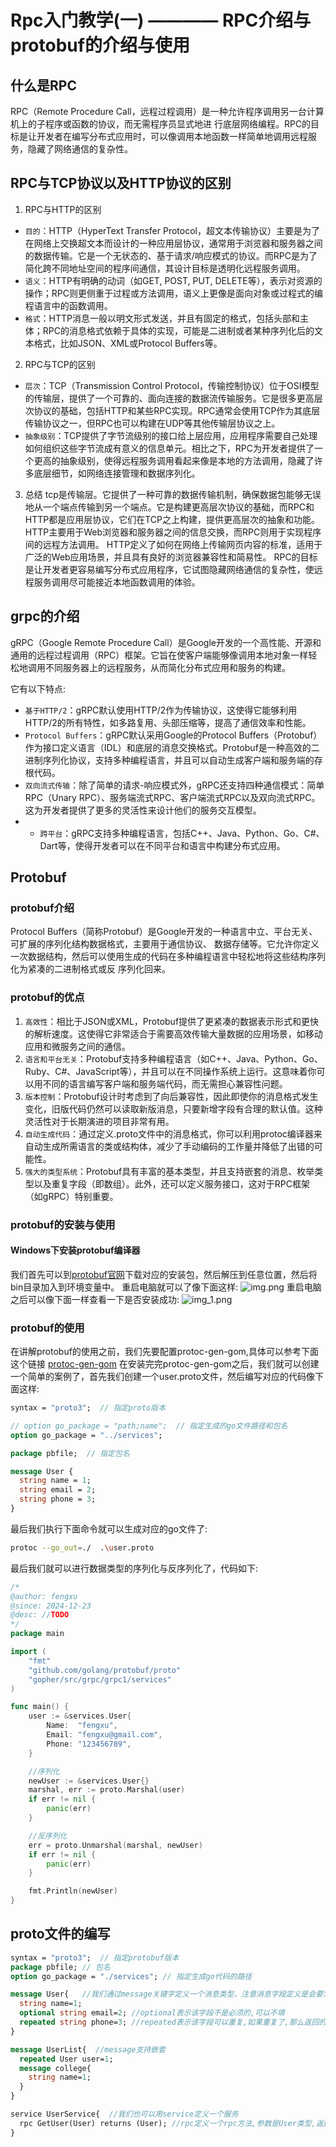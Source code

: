 # Rpc入门教学(一) ———— RPC介绍与protobuf的介绍与使用

## 什么是RPC
RPC（Remote Procedure Call，远程过程调用）是一种允许程序调用另一台计算机上的子程序或函数的协议，而无需程序员显式地进
行底层网络编程。RPC的目标是让开发者在编写分布式应用时，可以像调用本地函数一样简单地调用远程服务，隐藏了网络通信的复杂性。

## RPC与TCP协议以及HTTP协议的区别

1. RPC与HTTP的区别
- `目的`：HTTP（HyperText Transfer Protocol，超文本传输协议）主要是为了在网络上交换超文本而设计的一种应用层协议，通常用于浏览器和服务器之间的数据传输。它是一个无状态的、基于请求/响应模式的协议。而RPC是为了简化跨不同地址空间的程序间通信，其设计目标是透明化远程服务调用。
- `语义`：HTTP有明确的动词（如GET, POST, PUT, DELETE等），表示对资源的操作；RPC则更侧重于过程或方法调用，语义上更像是面向对象或过程式的编程语言中的函数调用。
- `格式`：HTTP消息一般以明文形式发送，并且有固定的格式，包括头部和主体；RPC的消息格式依赖于具体的实现，可能是二进制或者某种序列化后的文本格式，比如JSON、XML或Protocol Buffers等。

2. RPC与TCP的区别
- `层次`：TCP（Transmission Control Protocol，传输控制协议）位于OSI模型的传输层，提供了一个可靠的、面向连接的数据流传输服务。它是很多更高层次协议的基础，包括HTTP和某些RPC实现。RPC通常会使用TCP作为其底层传输协议之一，但RPC也可以构建在UDP等其他传输层协议之上。
- `抽象级别`：TCP提供了字节流级别的接口给上层应用，应用程序需要自己处理如何组织这些字节流成有意义的信息单元。相比之下，RPC为开发者提供了一个更高的抽象级别，使得远程服务调用看起来像是本地的方法调用，隐藏了许多底层细节，如网络连接管理和数据序列化。

3. 总结
tcp是传输层。它提供了一种可靠的数据传输机制，确保数据包能够无误地从一个端点传输到另一个端点。它是构建更高层次协议的基础，而RPC和HTTP都是应用层协议，它们在TCP之上构建，提供更高层次的抽象和功能。HTTP主要用于Web浏览器和服务器之间的信息交换，而RPC则用于实现程序间的远程方法调用。
HTTP定义了如何在网络上传输网页内容的标准，适用于广泛的Web应用场景，并且具有良好的浏览器兼容性和简易性。 RPC的目标是让开发者更容易编写分布式应用程序，它试图隐藏网络通信的复杂性，使远程服务调用尽可能接近本地函数调用的体验。

## grpc的介绍
gRPC（Google Remote Procedure Call）是Google开发的一个高性能、开源和通用的远程过程调用（RPC）框架。它旨在使客户端能够像调用本地对象一样轻松地调用不同服务器上的远程服务，从而简化分布式应用和服务的构建。

它有以下特点:
- `基于HTTP/2`：gRPC默认使用HTTP/2作为传输协议，这使得它能够利用HTTP/2的所有特性，如多路复用、头部压缩等，提高了通信效率和性能。
- `Protocol Buffers`：gRPC默认采用Google的Protocol Buffers（Protobuf）作为接口定义语言（IDL）和底层的消息交换格式。Protobuf是一种高效的二进制序列化协议，支持多种编程语言，并且可以自动生成客户端和服务端的存根代码。
- `双向流式传输`：除了简单的请求-响应模式外，gRPC还支持四种通信模式：简单RPC（Unary RPC）、服务端流式RPC、客户端流式RPC以及双向流式RPC。这为开发者提供了更多的灵活性来设计他们的服务交互模型。
- - `跨平台`：gRPC支持多种编程语言，包括C++、Java、Python、Go、C#、Dart等，使得开发者可以在不同平台和语言中构建分布式应用。

## Protobuf

### protobuf介绍
Protocol Buffers（简称Protobuf）是Google开发的一种语言中立、平台无关、可扩展的序列化结构数据格式，主要用于通信协议、
数据存储等。它允许你定义一次数据结构，然后可以使用生成的代码在多种编程语言中轻松地将这些结构序列化为紧凑的二进制格式或反
序列化回来。

### protobuf的优点

1. `高效性`：相比于JSON或XML，Protobuf提供了更紧凑的数据表示形式和更快的解析速度。这使得它非常适合于需要高效传输大量数据的应用场景，如移动应用和微服务之间的通信。
2. `语言和平台无关`：Protobuf支持多种编程语言（如C++、Java、Python、Go、Ruby、C#、JavaScript等），并且可以在不同操作系统上运行。这意味着你可以用不同的语言编写客户端和服务端代码，而无需担心兼容性问题。
3. `版本控制`：Protobuf设计时考虑到了向后兼容性，因此即使你的消息格式发生变化，旧版代码仍然可以读取新版消息，只要新增字段有合理的默认值。这种灵活性对于长期演进的项目非常有用。
4. `自动生成代码`：通过定义.proto文件中的消息格式，你可以利用protoc编译器来自动生成所需语言的类或结构体，减少了手动编码的工作量并降低了出错的可能性。
5. `强大的类型系统`：Protobuf具有丰富的基本类型，并且支持嵌套的消息、枚举类型以及重复字段（即数组）。此外，还可以定义服务接口，这对于RPC框架（如gRPC）特别重要。

### protobuf的安装与使用

#### Windows下安装protobuf编译器
我们首先可以到[protobuf官网](https://github.com/protocolbuffers/protobuf/releases)下载对应的安装包，然后解压到任意位置，然后将bin目录加入到环境变量中。
重启电脑就可以了像下面这样:
![img.png](img.png)
重启电脑之后可以像下面一样查看一下是否安装成功:
![img_1.png](img_1.png)

### protobuf的使用

在讲解protobuf的使用之前，我们先要配置protoc-gen-gom,具体可以参考下面这个链接
[protoc-gen-gom](https://blog.csdn.net/qq_37102984/article/details/143026783)
在安装完完protoc-gen-gom之后，我们就可以创建一个简单的案例了，首先我们创建一个user.proto文件，然后编写对应的代码像下面这样:
```protobuf
syntax = "proto3";  // 指定proto版本

// option go_package = "path;name";  // 指定生成的go文件路径和包名
option go_package = "../services";

package pbfile;  // 指定包名

message User {
  string name = 1;
  string email = 2;
  string phone = 3;
}
```

最后我们执行下面命令就可以生成对应的go文件了:
```bash
protoc --go_out=./  .\user.proto
```
最后我们就可以进行数据类型的序列化与反序列化了，代码如下:
```go
/*
@author: fengxu
@since: 2024-12-23
@desc: //TODO
*/
package main

import (
	"fmt"
	"github.com/golang/protobuf/proto"
	"gopher/src/grpc/grpc1/services"
)

func main() {
	user := &services.User{
		Name:  "fengxu",
		Email: "fengxu@gmail.com",
		Phone: "123456789",
	}

	//序列化
	newUser := &services.User{}
	marshal, err := proto.Marshal(user)
	if err != nil {
		panic(err)
	}

	//反序列化
	err = proto.Unmarshal(marshal, newUser)
	if err != nil {
		panic(err)
	}

	fmt.Println(newUser)
}
```

## proto文件的编写

```protobuf
syntax = "proto3";  // 指定protobuf版本
package pbfile; // 包名
option go_package = "./services"; // 指定生成go代码的路径

message User{   //我们通过message关键字定义一个消息类型，注意消息字段定义是会要求填写标示值
  string name=1;
  optional string email=2; //optional表示该字段不是必须的,可以不填
  repeated string phone=3; //repeated表示该字段可以重复,如果重复了,那么返回的数组长度就是重复的次数
}

message UserList{  //message支持嵌套
  repeated User user=1;
  message college{
    string name=1;
  }
}

service UserService{  //我们也可以用service定义一个服务
  rpc GetUser(User) returns (User); //rpc定义一个rpc方法,参数是User类型,返回值也是User类型
}
```